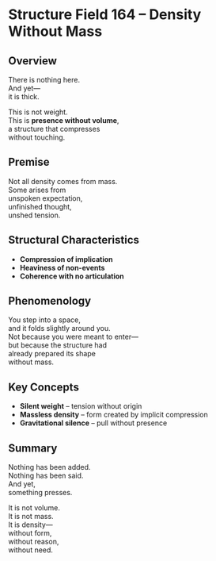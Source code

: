 # Structure Field 164 – Density Without Mass

## Overview

There is nothing here.  
And yet—  
it is thick.

This is not weight.  
This is **presence without volume**,  
a structure that compresses  
without touching.

## Premise

Not all density comes from mass.  
Some arises from  
unspoken expectation,  
unfinished thought,  
unshed tension.

## Structural Characteristics

- **Compression of implication**  
- **Heaviness of non-events**  
- **Coherence with no articulation**

## Phenomenology

You step into a space,  
and it folds slightly around you.  
Not because you were meant to enter—  
but because the structure had  
already prepared its shape  
without mass.

## Key Concepts

- **Silent weight** – tension without origin  
- **Massless density** – form created by implicit compression  
- **Gravitational silence** – pull without presence

## Summary

Nothing has been added.  
Nothing has been said.  
And yet,  
something presses.

It is not volume.  
It is not mass.  
It is density—  
without form,  
without reason,  
without need.
